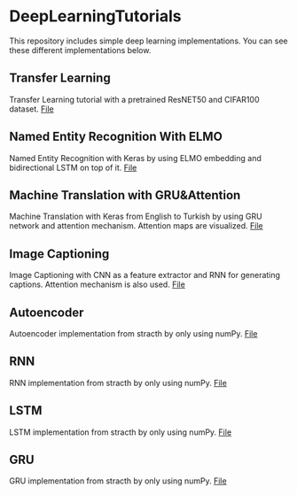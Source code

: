 # DeepLearningTutorials

This repository includes simple deep learning implementations. You can see these different implementations below.

## Transfer Learning
Transfer Learning tutorial with a pretrained ResNET50 and CIFAR100 dataset. [File](https://github.com/hakansivuk/DeepLearningTutorials/blob/master/TransferLearning(TrainingRESNETWithCIFAR100).ipynb)

## Named Entity Recognition With ELMO
Named Entity Recognition with Keras by using ELMO embedding and bidirectional LSTM on top of it. [File](https://github.com/hakansivuk/DeepLearningTutorials/blob/master/NamedEntityRecognitionWithELMO.ipynb)

## Machine Translation with GRU&Attention
Machine Translation with Keras from English to Turkish by using GRU network and attention mechanism. Attention maps are visualized. [File](https://github.com/hakansivuk/DeepLearningTutorials/blob/master/MachineTranslationWithGRU&Attention.ipynb)

## Image Captioning
Image Captioning with CNN as a feature extractor and RNN for generating captions. Attention mechanism is also used. [File](https://github.com/hakansivuk/DeepLearningTutorials/blob/master/image_captioning.ipynb)

## Autoencoder
Autoencoder implementation from stracth by only using numPy. [File](https://github.com/hakansivuk/DeepLearningTutorials/blob/master/Autoencoder.ipynb)

## RNN
RNN implementation from stracth by only using numPy. [File](https://github.com/hakansivuk/DeepLearningTutorials/blob/master/RNN.ipynb)

## LSTM
LSTM implementation from stracth by only using numPy. [File](https://github.com/hakansivuk/DeepLearningTutorials/blob/master/LSTM.ipynb)

## GRU
GRU implementation from stracth by only using numPy. [File](https://github.com/hakansivuk/DeepLearningTutorials/blob/master/GRU.ipynb)